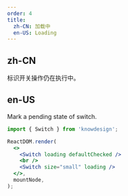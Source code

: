 ```yaml
---
order: 4
title:
  zh-CN: 加载中
  en-US: Loading
---
```


## zh-CN

标识开关操作仍在执行中。

## en-US

Mark a pending state of switch.

```jsx
import { Switch } from 'knowdesign';

ReactDOM.render(
  <>
    <Switch loading defaultChecked />
    <br />
    <Switch size="small" loading />
  </>,
  mountNode,
);
```
